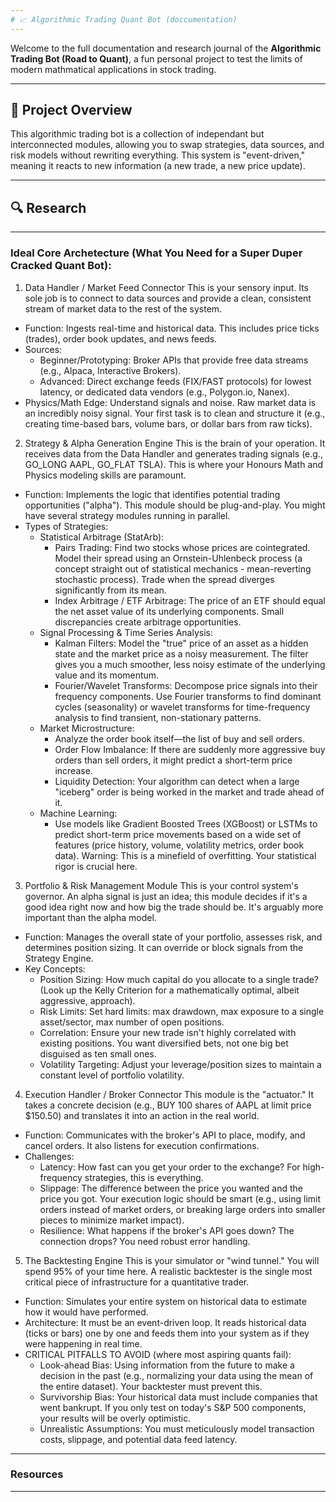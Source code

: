 ```yaml
---
# 📈 Algorithmic Trading Quant Bot (doccumentation)
---
```


Welcome to the full documentation and research journal of the **Algorithmic Trading Bot (Road to Quant)**, a fun personal project to test the limits of modern mathmatical applications in stock trading.

---

## 🧠 Project Overview
This algorithmic trading bot is a collection of independant but interconnected modules, allowing you to swap strategies, data sources, and risk models without rewriting everything. This system is "event-driven," meaning it reacts to new information (a new trade, a new price update).

---

## 🔍 Research

---

### Ideal Core Archetecture (What You Need for a Super Duper Cracked Quant Bot):

1. Data Handler / Market Feed Connector
This is your sensory input. Its sole job is to connect to data sources and provide a clean, consistent stream of market data to the rest of the system.

- Function: Ingests real-time and historical data. This includes price ticks (trades), order book updates, and news feeds.
- Sources:
    - Beginner/Prototyping: Broker APIs that provide free data streams (e.g., Alpaca, Interactive Brokers).
    - Advanced: Direct exchange feeds (FIX/FAST protocols) for lowest latency, or dedicated data vendors (e.g., Polygon.io, Nanex).
- Physics/Math Edge: Understand signals and noise. Raw market data is an incredibly noisy signal. Your first task is to clean and structure it (e.g., creating time-based bars, volume bars, or dollar bars from raw ticks).

2. Strategy & Alpha Generation Engine
This is the brain of your operation. It receives data from the Data Handler and generates trading signals (e.g., GO_LONG AAPL, GO_FLAT TSLA). This is where your Honours Math and Physics modeling skills are paramount.

- Function: Implements the logic that identifies potential trading opportunities ("alpha"). This module should be plug-and-play. You might have several strategy modules running in parallel.
- Types of Strategies:
    - Statistical Arbitrage (StatArb):
        - Pairs Trading: Find two stocks whose prices are cointegrated. Model their spread using an Ornstein-Uhlenbeck process (a concept straight out of statistical mechanics - mean-reverting stochastic process). Trade when the spread diverges significantly from its mean.
        - Index Arbitrage / ETF Arbitrage: The price of an ETF should equal the net asset value of its underlying components. Small discrepancies create arbitrage opportunities.
    - Signal Processing & Time Series Analysis:
        - Kalman Filters: Model the "true" price of an asset as a hidden state and the market price as a noisy measurement. The filter gives you a much smoother, less noisy estimate of the underlying value and its momentum.
        - Fourier/Wavelet Transforms: Decompose price signals into their frequency components. Use Fourier transforms to find dominant cycles (seasonality) or wavelet transforms for time-frequency analysis to find transient, non-stationary patterns.
    - Market Microstructure:
        - Analyze the order book itself—the list of buy and sell orders.
        - Order Flow Imbalance: If there are suddenly more aggressive buy orders than sell orders, it might predict a short-term price increase.
        - Liquidity Detection: Your algorithm can detect when a large "iceberg" order is being worked in the market and trade ahead of it.
    - Machine Learning:
        - Use models like Gradient Boosted Trees (XGBoost) or LSTMs to predict short-term price movements based on a wide set of features (price history, volume, volatility metrics, order book data). Warning: This is a minefield of overfitting. Your statistical rigor is crucial here.

3. Portfolio & Risk Management Module
This is your control system's governor. An alpha signal is just an idea; this module decides if it's a good idea right now and how big the trade should be. It's arguably more important than the alpha model.

- Function: Manages the overall state of your portfolio, assesses risk, and determines position sizing. It can override or block signals from the Strategy Engine.
- Key Concepts:
    - Position Sizing: How much capital do you allocate to a single trade? (Look up the Kelly Criterion for a mathematically optimal, albeit aggressive, approach).
    - Risk Limits: Set hard limits: max drawdown, max exposure to a single asset/sector, max number of open positions.
    - Correlation: Ensure your new trade isn't highly correlated with existing positions. You want diversified bets, not one big bet disguised as ten small ones.
    - Volatility Targeting: Adjust your leverage/position sizes to maintain a constant level of portfolio volatility.

4. Execution Handler / Broker Connector
This module is the "actuator." It takes a concrete decision (e.g., BUY 100 shares of AAPL at limit price $150.50) and translates it into an action in the real world.

- Function: Communicates with the broker's API to place, modify, and cancel orders. It also listens for execution confirmations.
- Challenges:
    - Latency: How fast can you get your order to the exchange? For high-frequency strategies, this is everything.
    - Slippage: The difference between the price you wanted and the price you got. Your execution logic should be smart (e.g., using limit orders instead of market orders, or breaking large orders into smaller pieces to minimize market impact).
    - Resilience: What happens if the broker's API goes down? The connection drops? You need robust error handling.

5. The Backtesting Engine
This is your simulator or "wind tunnel." You will spend 95% of your time here. A realistic backtester is the single most critical piece of infrastructure for a quantitative trader.

- Function: Simulates your entire system on historical data to estimate how it would have performed.
- Architecture: It must be an event-driven loop. It reads historical data (ticks or bars) one by one and feeds them into your system as if they were happening in real time.
- CRITICAL PITFALLS TO AVOID (where most aspiring quants fail):
    - Look-ahead Bias: Using information from the future to make a decision in the past (e.g., normalizing your data using the mean of the entire dataset). Your backtester must prevent this.
    - Survivorship Bias: Your historical data must include companies that went bankrupt. If you only test on today's S&P 500 components, your results will be overly optimistic.
    - Unrealistic Assumptions: You must meticulously model transaction costs, slippage, and potential data feed latency.

---

### Resources

---
